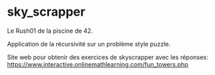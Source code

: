 # sky_scrapper
Le Rush01 de la piscine de 42.

Application de la récursivité sur un problème style puzzle. 

Site web pour obtenir des exercices de skyscrapper avec les réponses: 
https://www.interactive.onlinemathlearning.com/fun_towers.php
